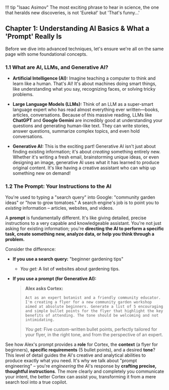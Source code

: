 !!! tip "Isaac Asimov"
    The most exciting phrase to hear in science, the one that heralds new discoveries, is not 'Eureka!' but 'That's funny...'

## Chapter 1: Understanding AI Basics & What a 'Prompt' Really Is

Before we dive into advanced techniques, let's ensure we're all on the same page with some foundational concepts.

### 1.1 What are AI, LLMs, and Generative AI?

- **Artificial Intelligence (AI):** Imagine teaching a computer to think and learn like a human. That's AI! It's about machines doing smart things, like understanding what you say, recognizing faces, or solving tricky problems.

- **Large Language Models (LLMs):** Think of an LLM as a super-smart language expert who has read almost everything ever written—books, articles, conversations. Because of this massive reading, LLMs like **ChatGPT** and **Google Gemini** are incredibly good at understanding your questions and generating human-like text. They can write stories, answer questions, summarize complex topics, and even hold conversations.

- **Generative AI:** This is the exciting part! Generative AI isn't just about finding existing information; it's about _creating_ something entirely new. Whether it's writing a fresh email, brainstorming unique ideas, or even designing an image, generative AI uses what it has learned to produce original content. It's like having a creative assistant who can whip up something new on demand!

### 1.2 The Prompt: Your Instructions to the AI

You're used to typing a "search query" into Google: "community garden ideas" or "how to grow tomatoes." A search engine's job is to point you to _existing_ information – articles, websites, and videos.

A **prompt** is fundamentally different. It's like giving detailed, precise instructions to a very capable and knowledgeable assistant. You're not just asking for existing information; you're **directing the AI to perform a specific task, create something new, analyze data, or help you think through a problem.**

Consider the difference:

- **If you use a search query:** "beginner gardening tips"
  - _You get:_ A list of websites about gardening tips.

- **If you use a prompt (for Generative AI):**

  > **Alex asks Cortex:**
  >
  > ```
  > Act as an expert botanist and a friendly community educator. I'm creating a flyer for a new community garden workshop aimed at absolute beginners. Generate a list of 5 encouraging and simple bullet points for the flyer that highlight the key benefits of attending. The tone should be welcoming and not intimidating.
  > ```
  >
  > _You get:_ Five custom-written bullet points, perfectly tailored for your flyer, in the right tone, and from the perspective of an expert.

See how Alex's prompt provides a **role** for Cortex, the **context** (a flyer for beginners), **specific requirements** (5 bullet points), and a desired **tone**? This level of detail guides the AI's creative and analytical abilities to produce exactly what you need. It's why we talk about "prompt engineering" – you're _engineering_ the AI's response by **crafting precise, thoughtful instructions**. The more clearly and completely you communicate your intent, the better Cortex can assist you, transforming it from a mere search tool into a true copilot.
